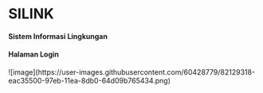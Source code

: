 <h1>SILINK</h1>
<h4>Sistem Informasi Lingkungan</h4>

<h4>Halaman Login</h4>
![image](https://user-images.githubusercontent.com/60428779/82129318-eac35500-97eb-11ea-8db0-64d09b765434.png)

